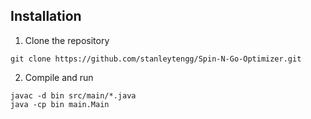## Installation
1. Clone the repository
```
git clone https://github.com/stanleytengg/Spin-N-Go-Optimizer.git
```
2. Compile and run
```
javac -d bin src/main/*.java
java -cp bin main.Main
```

